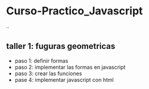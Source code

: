 # Curso-Practico_Javascript

··
## taller 1: fuguras geometricas

- paso 1: definir formas
- paso 2: implementar las formas en javascript
- paso 3: crear las funciones
- pase 4: implementar javascript con html 
